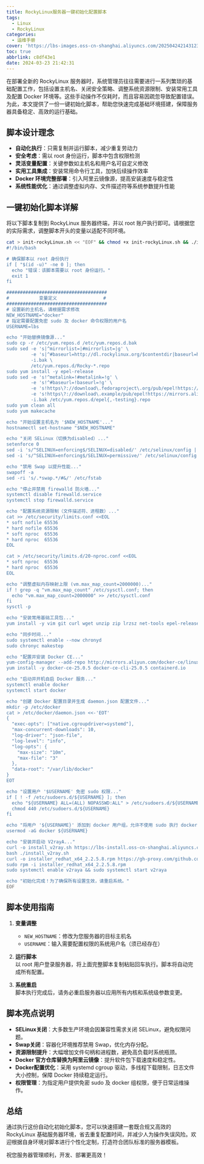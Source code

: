 ```yaml
---
title: RockyLinux服务器一键初始化配置脚本
tags:
  - Linux
  - RockyLinux
categories:
  - 运维手册
cover: 'https://lbs-images.oss-cn-shanghai.aliyuncs.com/202504242143123.png'
toc: true
abbrlink: c8df43e1
date: 2024-03-23 21:42:31
---
```


在部署全新的 RockyLinux 服务器时，系统管理员往往需要进行一系列繁琐的基础配置工作，包括设置主机名、关闭安全策略、调整系统资源限制、安装常用工具及配置 Docker 环境等。这些手动操作不仅耗时，而且容易因疏忽导致配置错误。为此，本文提供了一份一键初始化脚本，帮助您快速完成基础环境搭建，保障服务器具备稳定、高效的运行基础。

<!-- more -->

## 脚本设计理念

- **自动化执行**：只需复制并运行脚本，减少重复劳动力
- **安全考虑**：需以 root 身份运行，脚本中包含权限检测
- **灵活变量配置**：关键参数如主机名和用户名可自定义修改
- **实用工具集成**：安装常用命令行工具，加快后续操作效率
- **Docker 环境完整部署**：引入阿里云镜像源，提高安装速度与稳定性
- **系统性能优化**：通过调整虚拟内存、文件描述符等系统参数提升性能

## 一键初始化脚本详解

将以下脚本复制到 RockyLinux 服务器终端，并以 root 账户执行即可。请根据您的实际需求，调整脚本开头的变量以适配不同环境。

```bash
cat > init-rockyLinux.sh << "EOF" && chmod +x init-rockyLinux.sh && ./init-rockyLinux.sh
#!/bin/bash

# 确保脚本以 root 身份执行
if [ "$(id -u)" -ne 0 ]; then
  echo "错误：该脚本需要以 root 身份运行。"
  exit 1
fi

#####################################
#           变量定义                 #
#####################################
# 设置新的主机名，请根据需求修改
NEW_HOSTNAME="docker"
# 指定需要配置免密 sudo 及 docker 命令权限的用户名
USERNAME=lbs

echo "开始替换镜像源..."
sudo cp -r /etc/yum.repos.d /etc/yum.repos.d.bak
sudo sed -e 's|^mirrorlist=|#mirrorlist=|g' \
         -e 's|^#baseurl=http://dl.rockylinux.org/$contentdir|baseurl=https://mirrors.aliyun.com/rockylinux|g' \
         -i.bak \
         /etc/yum.repos.d/Rocky-*.repo
sudo yum install -y epel-release
sudo sed -e 's!^metalink=!#metalink=!g' \
         -e 's!^#baseurl=!baseurl=!g' \
         -e 's!https\?://download\.fedoraproject\.org/pub/epel!https://mirrors.aliyun.com/epel!g' \
         -e 's!https\?://download\.example/pub/epel!https://mirrors.aliyun.com/epel!g' \
         -i.bak /etc/yum.repos.d/epel{,-testing}.repo
sudo yum clean all
sudo yum makecache

echo "开始设置主机名为 '$NEW_HOSTNAME'..."
hostnamectl set-hostname "$NEW_HOSTNAME"

echo "关闭 SELinux（切换为disabled）..."
setenforce 0
sed -i 's/^SELINUX=enforcing$/SELINUX=disabled/' /etc/selinux/config || \
sed -i 's/^SELINUX=enforcing$/SELINUX=permissive/' /etc/selinux/config

echo "禁用 Swap 以提升性能..."
swapoff -a
sed -ri 's/.*swap.*/#&/' /etc/fstab

echo "停止并禁用 firewalld 防火墙..."
systemctl disable firewalld.service
systemctl stop firewalld.service

echo "配置系统资源限制（文件描述符、进程数）..."
cat >> /etc/security/limits.conf <<EOL
* soft nofile 65536
* hard nofile 65536
* soft nproc  65536
* hard nproc  65536
EOL

cat > /etc/security/limits.d/20-nproc.conf <<EOL
* soft nproc  65536
* hard nproc  65536
EOL

echo "调整虚拟内存映射上限 (vm.max_map_count=2000000)..."
if ! grep -q "vm.max_map_count" /etc/sysctl.conf; then
  echo "vm.max_map_count=2000000" >> /etc/sysctl.conf
fi
sysctl -p

echo "安装常用基础工具包..."
yum install -y vim git curl wget unzip zip lrzsz net-tools epel-release tree gcc automake autoconf libtool make openssl yum-utils device-mapper-persistent-data lvm2 chrony htop

echo "同步时间..."
sudo systemctl enable --now chronyd
sudo chronyc makestep

echo "配置并安装 Docker CE..."
yum-config-manager --add-repo http://mirrors.aliyun.com/docker-ce/linux/centos/docker-ce.repo
yum install -y docker-ce-25.0.5 docker-ce-cli-25.0.5 containerd.io

echo "启动并开机自启 Docker 服务..."
systemctl enable docker
systemctl start docker

echo "创建 Docker 配置目录并生成 daemon.json 配置文件..."
mkdir -p /etc/docker
cat > /etc/docker/daemon.json <<-'EOT'
{
  "exec-opts": ["native.cgroupdriver=systemd"],
  "max-concurrent-downloads": 10,
  "log-driver": "json-file",
  "log-level": "info",
  "log-opts": {
    "max-size": "10m",
    "max-file": "3"
  },
  "data-root": "/var/lib/docker"
}
EOT

echo "设置用户 '$USERNAME' 免密 sudo 权限..."
if [ ! -f /etc/sudoers.d/${USERNAME} ]; then
  echo "${USERNAME} ALL=(ALL) NOPASSWD:ALL" > /etc/sudoers.d/${USERNAME}
  chmod 440 /etc/sudoers.d/${USERNAME}
fi

echo "将用户 '${USERNAME}' 添加到 docker 用户组，允许不使用 sudo 执行 docker 命令..."
usermod -aG docker ${USERNAME}

echo "安装并启动 V2rayA..."
curl -o install_v2ray.sh https://lbs-install.oss-cn-shanghai.aliyuncs.com/v2raya/install_v2ray.sh
bash ./install_v2ray.sh
curl -o installer_redhat_x64_2.2.5.8.rpm https://gh-proxy.com/github.com/v2rayA/v2rayA/releases/download/v2.2.5.8/installer_redhat_x64_2.2.5.8.rpm
sudo rpm -i installer_redhat_x64_2.2.5.8.rpm
sudo systemctl enable v2raya && sudo systemctl start v2raya

echo "初始化完成！为了确保所有设置生效，请重启系统。"
EOF
```

## 脚本使用指南

1. **变量调整**
    * `NEW_HOSTNAME`：修改为您服务器的目标主机名
    * `USERNAME`：输入需要配置权限的系统用户名（须已经存在）

2. **运行脚本**  
   以 root 用户登录服务器，将上面完整脚本复制粘贴回车执行。脚本将自动完成所有配置。

3. **系统重启**  
   脚本执行完成后，请务必重启服务器以应用所有内核和系统级参数变更。

## 脚本亮点说明

- **SELinux关闭**：大多数生产环境会因兼容性需求关闭 SELinux，避免权限问题。
- **Swap关闭**：容器化环境推荐禁用 Swap，优化内存分配。
- **资源限制提升**：大幅增加文件句柄和进程数，避免高负载时系统瓶颈。
- **Docker 官方仓库替换为阿里云镜像**：提升软件包下载速度和稳定性。
- **Docker配置优化**：采用 systemd cgroup 驱动，多线程下载限制，日志文件大小控制，保障 Docker 持续稳定运行。
- **权限管理**：为指定用户提供免密 sudo 及 docker 组权限，便于日常运维操作。

## 总结

通过执行这份自动化初始化脚本，您可以快速搭建一套既合规又高效的 RockyLinux 基础服务器环境，省去重复配置时间，并减少人为操作失误风险。欢迎根据自身环境对脚本进行个性化定制，打造符合团队标准的服务器模板。

祝您服务器管理顺利，开发、部署更高效！